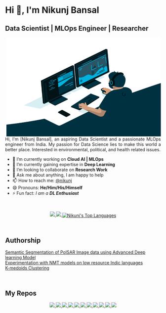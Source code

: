<!--
**Nikunjbansal99/Nikunjbansal99** is a ✨ _special_ ✨ repository because its `README.md` (this file) appears on your GitHub profile.

Here are some ideas to get you started:

- 🔭 I’m currently working on ...
- 🌱 I’m currently learning ...
- 👯 I’m looking to collaborate on ...
- 🤔 I’m looking for help with ...
- 💬 Ask me about ...
- 📫 How to reach me: ...
- 😄 Pronouns: ...
- ⚡ Fun fact: ...
-->
# Hi 👋, I'm Nikunj Bansal

## **Data Scientist | MLOps Engineer | Researcher**
  
  <img align="right" alt="GIF" src="https://github.com/Nikunjbansal99/Nikunjbansal99/blob/main/code.gif?raw=true" width="500" height="320" />
  
<p align="justify">
Hi, I'm [Nikunj Bansal], an aspiring Data Scientist and a passionate MLOps engineer from India. My passion for Data Science lies to make this world a better place. Interested in environmental, political, and health related issues.
</p>
<!--I am also an open-source enthusiast and maintainer. I learned a lot from the open-source community and I love how collaboration and knowledge sharing happened through open-source.-->

- 🔭 I’m currently working on **Cloud AI | MLOps**
- 🌱 I’m currently gaining expertise in **Deep Learning**
- 👯 I’m looking to collaborate on **Research Work** 
- 💬 Ask me about anything, I am happy to help
- 📫 How to reach me: [@nikunj](https://linktr.ee/nikunjbansal99)
- 😄 Pronouns: **He/Him/His/Himself**
- ⚡ Fun fact: *I am a **DL Enthusiast***

<br>

<p align="center">
    
  <a href="https://github.com/Nikunjbansal99/Nikunjbansal99">
   <img width="48%" src="https://github-readme-stats.vercel.app/api?username=Nikunjbansal99&theme=midnight-purple&show_icons=true" />
   <img width="48%" src="https://github-readme-streak-stats.herokuapp.com/?user=Nikunjbansal99&theme=midnight-purple&count_private=true" />
   <img align="center" src="https://github-readme-stats.vercel.app/api/top-langs/?username=Nikunjbansal99&hide=Jupyter%20Notebook&theme=midnight-purple" alt="Nikunj's Top Languages" />
  </a>
</p>

<br>

## **Authorship**

<p align="left">
   <a href="https://www.nature.com/articles/s41598-021-94422-y">Semantic Segmentation of PolSAR Image data using Advanced Deep learning Model</a><br>
   <a href="https://ieeexplore.ieee.org/document/9702577/">Experimentation with NMT models on low resource Indic languages</a><br>
   <a href="https://iq.opengenus.org/k-medoids-clustering/">K-medoids Clustering</a>
</p>

<br>

## **My Repos**

<p align="center">
  <a href="https://github.com/Nikunjbansal99/SentimentAnalysisOnCoronaTweets">
   <img width="48%" src="https://github-readme-stats.vercel.app/api/pin/?username=Nikunjbansal99&theme=midnight-purple&repo=SentimentAnalysisOnCoronaTweets" />
  </a>
  <a href="https://github.com/Nikunjbansal99/Data-Science-Capstone">
   <img width="48%" src="https://github-readme-stats.vercel.app/api/pin/?username=Nikunjbansal99&theme=midnight-purple&repo=Data-Science-Capstone" />
  </a>
  <a href="https://github.com/Nikunjbansal99/DetectingCOVID-19withChestXRay">
   <img width="48%" src="https://github-readme-stats.vercel.app/api/pin/?username=Nikunjbansal99&theme=midnight-purple&repo=DetectingCOVID-19withChestXRay" />
  </a>
  <a href="https://github.com/Nikunjbansal99/VISUALGO">
   <img width="48%" src="https://github-readme-stats.vercel.app/api/pin/?username=Nikunjbansal99&theme=midnight-purple&repo=VISUALGO" />
  </a>
  <a href="https://github.com/Nikunjbansal99/AsteroidDiameterPrediction">
   <img width="48%" src="https://github-readme-stats.vercel.app/api/pin/?username=Nikunjbansal99&theme=midnight-purple&repo=AsteroidDiameterPrediction" />
  </a>
  <a href="https://github.com/Nikunjbansal99/AWS-Practicals">
   <img width="48%" src="https://github-readme-stats.vercel.app/api/pin/?username=Nikunjbansal99&theme=midnight-purple&repo=AWS-Practicals" />
  </a>
  <a href="https://github.com/Nikunjbansal99/CovidAI-App">
   <img width="48%" src="https://github-readme-stats.vercel.app/api/pin/?username=Nikunjbansal99&theme=midnight-purple&repo=CovidAI-App" />
  </a>
  <a href="https://github.com/Nikunjbansal99/DVC_testing">
   <img width="48%" src="https://github-readme-stats.vercel.app/api/pin/?username=Nikunjbansal99&theme=midnight-purple&repo=DVC_testing" />
  </a>
  <a href="https://github.com/Nikunjbansal99/GenderRecognition">
   <img width="48%" src="https://github-readme-stats.vercel.app/api/pin/?username=Nikunjbansal99&theme=midnight-purple&repo=GenderRecognition" />
  </a>
  <a href="https://github.com/Nikunjbansal99/MNISTClassification">
   <img width="48%" src="https://github-readme-stats.vercel.app/api/pin/?username=Nikunjbansal99&theme=midnight-purple&repo=MNISTClassification" />
  </a>
  <a href="https://github.com/Nikunjbansal99/ClusteringNIPSConferencePapers1987-2015">
   <img width="48%" src="https://github-readme-stats.vercel.app/api/pin/?username=Nikunjbansal99&theme=midnight-purple&repo=ClusteringNIPSConferencePapers1987-2015" />
  </a>
</p>

